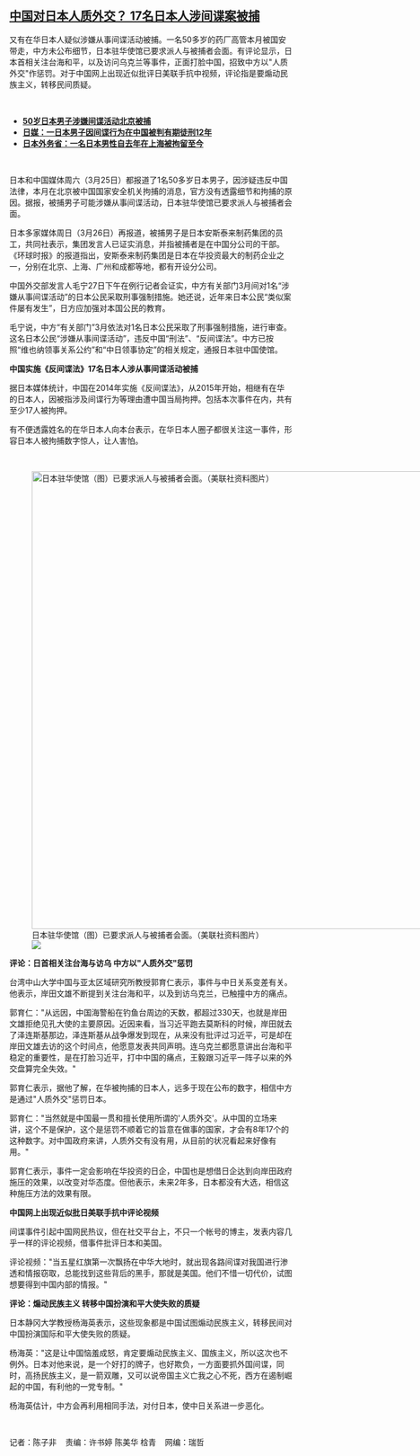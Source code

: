 <!--1679927074000-->
[中国对日本人质外交？ 17名日本人涉间谍案被捕](https://www.rfa.org/mandarin/yataibaodao/junshiwaijiao/ec-03272023080925.html)
------

<p>又有在华日本人疑似涉嫌从事间谍活动被捕。一名50多岁的药厂高管本月被国安带走，中方未公布细节，日本驻华使馆已要求派人与被捕者会面。有评论显示，日本首相关注台海和平，以及访问乌克兰等事件，正面打脸中国，招致中方以"人质外交"作惩罚。对于中国网上出现近似批评日美联手抗中视频，评论指是要煽动民族主义，转移民间质疑。</p><p><span class="result-title"> </span></p><ul><li><a href="https://www.rfa.org/mandarin/Xinwen/4-03262023115136.html"><strong>50岁日本男子涉嫌间谍活动北京被捕</strong></a></li><li><a href="https://www.rfa.org/mandarin/Xinwen/10-02262023164657.html"><strong>日媒：一日本男子因间谍行为在中国被判有期徒刑12年</strong></a></li><li><strong><a href="https://www.rfa.org/mandarin/Xinwen/8-02172022135900.html">日本外务省：一名日本男性自去年在上海被拘留至今</a></strong></li></ul><p><span class="result-title"> </span></p><p>日本和中国媒体周六（3月25日）都报道了1名50多岁日本男子，因涉疑违反中国法律，本月在北京被中国国家安全机关拘捕的消息，官方没有透露细节和拘捕的原因。据报，被捕男子可能涉嫌从事间谍活动，日本驻华使馆已要求派人与被捕者会面。</p><p>日本多家媒体周日（3月26日）再报道，被捕男子是日本安斯泰来制药集团的员工，共同社表示，集团发言人已证实消息，并指被捕者是在中国分公司的干部。 《环球时报》的报道指出，安斯泰来制药集团是日本在华投资最大的制药企业之一，分别在北京、上海、广州和成都等地，都有开设分公司。</p><p>中国外交部发言人毛宁27日下午在例行记者会证实，中方有关部门3月间对1名“涉嫌从事间谍活动”的日本公民采取刑事强制措施。她还说，近年来日本公民“类似案件屡有发生”，日方应加强对本国公民的教育。</p><p>毛宁说，中方“有关部门”3月依法对1名日本公民采取了刑事强制措施，进行审查。这名日本公民“涉嫌从事间谍活动”，违反中国“刑法”、“反间谍法”。中方已按照“维也纳领事关系公约”和“中日领事协定”的相关规定，通报日本驻中国使馆。</p><p><strong>中国实施《反间谍法》17名日本人涉从事间谍活动被捕</strong></p><p>据日本媒体统计，中国在2014年实施《反间谍法》，从2015年开始，相继有在华的日本人，因被指涉及间谍行为等理由遭中国当局拘押。包括本次事件在内，共有至少17人被拘押。</p><p>有不便透露姓名的在华日本人向本台表示，在华日本人圈子都很关注这一事件，形容日本人被拘捕数字惊人，让人害怕。</p><p><span class="result-title"> </span></p><p><figure class="image-richtext image-inline captioned" style="width:1280px;"><img alt="日本驻华使馆（图）已要求派人与被捕者会面。（美联社资料图片）" height="815" src="https://www.rfa.org/mandarin/yataibaodao/junshiwaijiao/ec-03272023080925.html/2013-12-27t120000z_487226340_gm1e9cr1a2l01_rtrmadp_3_japan-shrine.jpg/@@images/4672de7e-ef07-4eb4-bdff-1dfe6723e826.jpeg" title="2013-12-27T120000Z_487226340_GM1E9CR1A2L01_RTRMADP_3_JAPAN-SHRINE.JPG" width="1280"/><figcaption class="image-caption">日本驻华使馆（图）已要求派人与被捕者会面。（美联社资料图片）</figcaption><small></small><div id="zoomattribute"><a data-caption="日本驻华使馆（图）已要求派人与被捕者会面。（美联社资料图片）" data-fancybox="" href="https://www.rfa.org/mandarin/yataibaodao/junshiwaijiao/ec-03272023080925.html/2013-12-27t120000z_487226340_gm1e9cr1a2l01_rtrmadp_3_japan-shrine.jpg" id="single_image" title="日本驻华使馆（图）已要求派人与被捕者会面。（美联社资料图片）"><img src="/++plone++rfa-resources/img/icon-zoom.png"/></a></div></figure></p><p><strong>评论：日首相关注台海与访乌 中方以"人质外交"惩罚</strong></p><p>台湾中山大学中国与亚太区域研究所教授郭育仁表示，事件与中日关系变差有关。他表示，岸田文雄不断提到关注台海和平，以及到访乌克兰，已触撞中方的痛点。</p><p>郭育仁："从远因，中国海警船在钓鱼台周边的天数，都超过330天，也就是岸田文雄拒绝见孔大使的主要原因。近因来看，当习近平跑去莫斯科的时候，岸田就去了泽连斯基那边，泽连斯基从战争爆发到现在，从来没有批评过习近平，可是却在岸田文雄去访的这个时间点，他愿意发表共同声明。连乌克兰都愿意讲出台海和平稳定的重要性，是在打脸习近平，打中中国的痛点，王毅跟习近平一阵子以来的外交盘算完全失效。"</p><p>郭育仁表示，据他了解，在华被拘捕的日本人，远多于现在公布的数字，相信中方是通过"人质外交"惩罚日本。</p><p>郭育仁："当然就是中国最一贯和擅长使用所谓的'人质外交'。从中国的立场来讲，这个不是保护，这个是惩罚不顺着它的旨意在做事的国家，才会有8年17个的这种数字。对中国政府来讲，人质外交有没有用，从目前的状况看起来好像有用。"</p><p>郭育仁表示，事件一定会影响在华投资的日企，中国也是想借日企达到向岸田政府施压的效果，以改变对华态度。但他表示，未来2年多，日本都没有大选，相信这种施压方法的效果有限。</p><p><strong>中国网上出现近似批日美联手抗中评论视频</strong></p><p>间谍事件引起中国网民热议，但在社交平台上，不只一个帐号的博主，发表内容几乎一样的评论视频，借事件批评日本和美国。</p><p>评论视频："当五星红旗第一次飘扬在中华大地时，就出现各路间谍对我国进行渗透和情报窃取，总能找到这些背后的黑手，那就是美国。他们不惜一切代价，试图想要得到中国内部的情报。"</p><p><strong>评论：煽动民族主义 转移中国扮演和平大使失败的质疑</strong></p><p>日本静冈大学教授杨海英表示，这些现象都是中国试图煽动民族主义，转移民间对中国扮演国际和平大使失败的质疑。</p><p>杨海英："这是让中国恼羞成怒，肯定要煽动民族主义、国族主义，所以这次也不例外。日本对他来说，是一个好打的牌子，也好欺负，一方面要抓外国间谍，同时，高扬民族主义，是一箭双雕，又可以说帝国主义亡我之心不死，西方在遏制崛起的中国，有利他的一党专制。"</p><p>杨海英估计，中方会再利用相同手法，对付日本，使中日关系进一步恶化。</p><p><span class="result-title"> </span></p><p>记者：陈子非    责编：许书婷 陈美华 梒青    网编：瑞哲</p>
